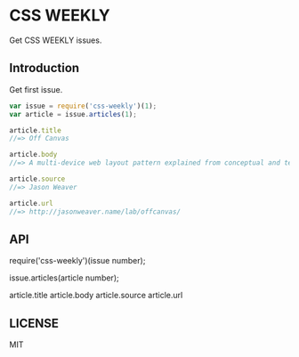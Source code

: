 # CSS WEEKLY

Get CSS WEEKLY issues.

## Introduction

Get first issue.

```js
var issue = require('css-weekly')(1);
var article = issue.articles(1);

article.title
//=> Off Canvas

article.body
//=> A multi-device web layout pattern explained from conceptual and technical point of view...

article.source
//=> Jason Weaver

article.url
//=> http://jasonweaver.name/lab/offcanvas/
```

## API

require('css-weekly')(issue number);

issue.articles(article number);

article.title
article.body
article.source
article.url

## LICENSE
MIT
